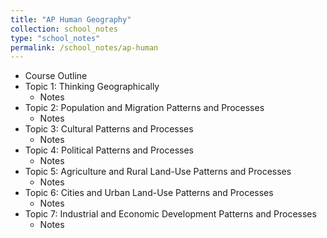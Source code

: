```yaml
---
title: "AP Human Geography"
collection: school_notes
type: "school_notes"
permalink: /school_notes/ap-human
---
```


* Course Outline
* Topic 1: Thinking Geographically
  * Notes
* Topic 2: Population and Migration Patterns and Processes
  * Notes
* Topic 3: Cultural Patterns and Processes
  * Notes
* Topic 4: Political Patterns and Processes
  * Notes
* Topic 5: Agriculture and Rural Land-Use Patterns and Processes
  * Notes
* Topic 6: Cities and Urban Land-Use Patterns and Processes
  * Notes
* Topic 7: Industrial and Economic Development Patterns and Processes
  * Notes